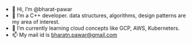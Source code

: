- 👋 Hi, I’m @bharat-pawar
- 👀 I’m a C++ developer. data structures, algorithms, design patterns are my area of interest.
- 🌱 I’m currently learning cloud concepts like GCP, AWS, Kuberneters.
- 📫 My mail id is bharatn.pawar@gmail.com

<!---
bharat-pawar/bharat-pawar is a ✨ special ✨ repository because its `README.md` (this file) appears on your GitHub profile.
You can click the Preview link to take a look at your changes.
--->
